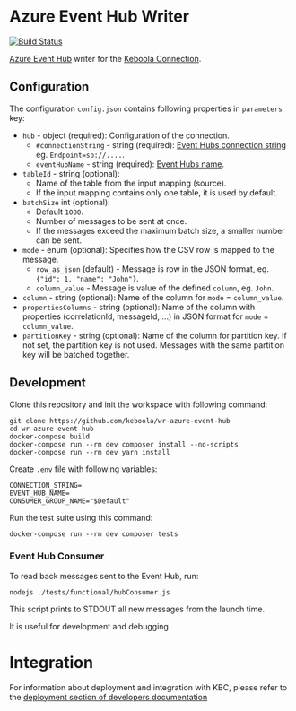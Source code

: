 # Azure Event Hub Writer

[![Build Status](https://travis-ci.com/keboola/wr-azure-event-hub.svg?branch=master)](https://travis-ci.com/keboola/wr-azure-event-hub)

[Azure Event Hub](https://azure.microsoft.com/en-us/services/event-hubs/) writer for the [Keboola Connection](https://www.keboola.com).

## Configuration

The configuration `config.json` contains following properties in `parameters` key: 
- `hub` - object (required): Configuration of the connection.
    - `#connectionString` - string (required): [Event Hubs connection string](https://docs.microsoft.com/en-us/azure/event-hubs/event-hubs-get-connection-string) eg. `Endpoint=sb://....`.
    - `eventHubName` - string (required): [Event Hubs name](https://docs.microsoft.com/en-us/azure/event-hubs/event-hubs-create#create-an-event-hub).
- `tableId` - string (optional):
  - Name of the table from the input mapping (source).
  - If the input mapping contains only one table, it is used by default.
- `batchSize` int (optional):
  - Default `1000`.
  - Number of messages to be sent at once.
  - If the messages exceed the maximum batch size, a smaller number can be sent.
- `mode` - enum (optional): Specifies how the CSV row is mapped to the message.
    - `row_as_json` (default) - Message is row in the JSON format, eg. `{"id": 1, "name": "John"}`.
    - `column_value` - Message is value of the defined `column`, eg. `John`.
- `column` - string (optional): Name of the column for `mode` = `column_value`.
- `propertiesColumns` - string (optional): Name of the column with properties (correlationId, messageId, ...) in JSON format for `mode` = `column_value`.
- `partitionKey` - string (optional): Name of the column for partition key. If not set, the partition key is not used. Messages with the same partition key will be batched together.


## Development
 
Clone this repository and init the workspace with following command:

```
git clone https://github.com/keboola/wr-azure-event-hub
cd wr-azure-event-hub
docker-compose build
docker-compose run --rm dev composer install --no-scripts
docker-compose run --rm dev yarn install
```

Create `.env` file with following variables:
```env
CONNECTION_STRING=
EVENT_HUB_NAME=
CONSUMER_GROUP_NAME="$Default"
```


Run the test suite using this command:

```
docker-compose run --rm dev composer tests
```
 
### Event Hub Consumer

To read back messages sent to the Event Hub, run:
```
nodejs ./tests/functional/hubConsumer.js 
```

This script prints to STDOUT all new messages from the launch time. 

It is useful for development and debugging.
 
# Integration

For information about deployment and integration with KBC, please refer to the [deployment section of developers documentation](https://developers.keboola.com/extend/component/deployment/) 
